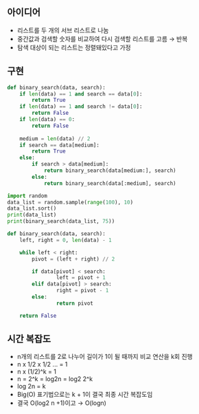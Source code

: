 ## 아이디어

- 리스트를 두 개의 서브 리스트로 나눔
- 중간값과 검색할 숫자를 비교하여 다시 검색할 리스트를 고름 → 반복
- 탐색 대상이 되는 리스트는 정렬돼있다고 가정

## 구현

```python
def binary_search(data, search):
    if len(data) == 1 and search == data[0]:
        return True
    if len(data) == 1 and search != data[0]:
        return False
    if len(data) == 0:
        return False
        
    medium = len(data) // 2
    if search == data[medium]:
        return True
    else:
        if search > data[medium]:
            return binary_search(data[medium:], search)
        else:
            return binary_search(data[:medium], search)

import random
data_list = random.sample(range(100), 10)
data_list.sort()
print(data_list)
print(binary_search(data_list, 75))
```

```python
def binary_search(data, search):
	left, right = 0, len(data) - 1

	while left < right:
		pivot = (left + right) // 2

		if data[pivot] < search:
				left = pivot + 1
		elif data[pivot] > search:
				right = pivot - 1
		else:
				return pivot

	return False
```

## 시간 복잡도

- n개의 리스트를 2로 나누어 길이가 1이 될 때까지 비교 연산을 k회 진행
- n x 1/2 x 1/2 ... = 1
- n x (1/2)^k = 1
- n = 2^k = log2n = log2 2^k
- log 2n = k
- Big(O) 표기법으로는 k + 1이 결국 최종 시간 복잡도임
- 결국 O(log2 n +1)이고 → O(logn)